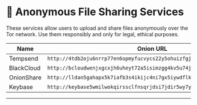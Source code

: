 # 📁 Anonymous File Sharing Services

These services allow users to upload and share files anonymously over the Tor network. Use them responsibly and only for legal, ethical purposes.

| Name              | Onion URL                                       |
|-------------------|--------------------------------------------------|
| Tempsend | `http://4tdb2oju6nrrp77en6opmyfucvycs22y5ohuizfgjvbyjqjovltooyyd.onion/` |
| BlackCloud | `http://bcloudwenjxgcxjh6uheyt72a5isimzgg4kv5u74jb2s22y3hzpwh6id.onion/` |
| OnionShare | `http://lldan5gahapx5k7iafb3s4ikijc4ni7gx5iywdflkba5y2ezyg6sjgyd.onion/` |
| Keybase | `http://keybase5wmilwokqirssclfnsqrjdsi7jdir5wy7y7iu3tanwmtp6oid.onion/` |

---
